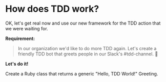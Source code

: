 # How does TDD work?

OK, let's get real now and use our new framework for the TDD action that we were
waiting for.

**Requirement:**

> In our organization we'd like to do more TDD again. Let's create a friendly TDD bot
that greets people in our Slack's #tdd-channel. 🚀

**Let's do it!**

Create a Ruby class that returns a generic "Hello, TDD World!" Greeting.
